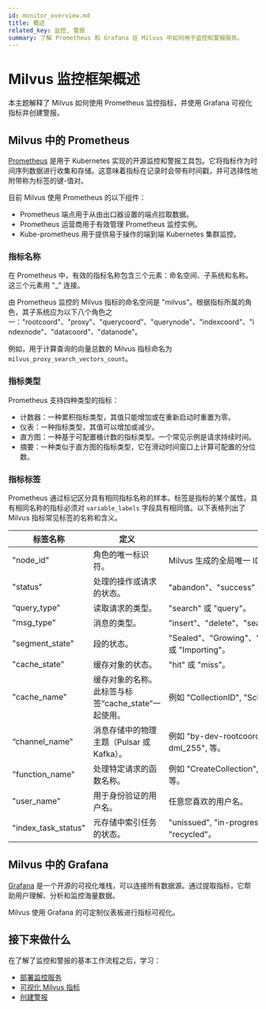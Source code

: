 ```yaml
---
id: monitor_overview.md
title: 概述
related_key: 监控, 警报
summary: 了解 Prometheus 和 Grafana 在 Milvus 中如何用于监控和警报服务。
---
```


# Milvus 监控框架概述

本主题解释了 Milvus 如何使用 Prometheus 监控指标，并使用 Grafana 可视化指标并创建警报。

## Milvus 中的 Prometheus
[Prometheus](https://prometheus.io/docs/introduction/overview/) 是用于 Kubernetes 实现的开源监控和警报工具包。它将指标作为时间序列数据进行收集和存储。这意味着指标在记录时会带有时间戳，并可选择性地附带称为标签的键-值对。

目前 Milvus 使用 Prometheus 的以下组件：
- Prometheus 端点用于从由出口器设置的端点拉取数据。
- Prometheus 运营商用于有效管理 Prometheus 监控实例。
- Kube-prometheus 用于提供易于操作的端到端 Kubernetes 集群监控。

### 指标名称

在 Prometheus 中，有效的指标名称包含三个元素：命名空间、子系统和名称。这三个元素用 "_" 连接。

由 Prometheus 监控的 Milvus 指标的命名空间是 "milvus"。根据指标所属的角色，其子系统应为以下八个角色之一："rootcoord"、"proxy"、"querycoord"、"querynode"、"indexcoord"、"indexnode"、"datacoord"、"datanode"。

例如，用于计算查询的向量总数的 Milvus 指标命名为 `milvus_proxy_search_vectors_count`。

### 指标类型

Prometheus 支持四种类型的指标：

- 计数器：一种累积指标类型，其值只能增加或在重新启动时重置为零。
- 仪表：一种指标类型，其值可以增加或减少。
- 直方图：一种基于可配置桶计数的指标类型。一个常见示例是请求持续时间。
- 摘要：一种类似于直方图的指标类型，它在滑动时间窗口上计算可配置的分位数。

### 指标标签

Prometheus 通过标记区分具有相同指标名称的样本。标签是指标的某个属性。具有相同名称的指标必须对 `variable_labels` 字段具有相同值。以下表格列出了 Milvus 指标常见标签的名称和含义。

| 标签名称 | 定义 | 值 |
|---|---|---|
| "node_id" | 角色的唯一标识符。 | Milvus 生成的全局唯一 ID。 |
| "status" | 处理的操作或请求的状态。 | "abandon"、"success" 或 "fail"。 |
| “query_type” | 读取请求的类型。 | "search" 或 "query"。 |
| "msg_type" | 消息的类型。 | "insert"、"delete"、"search" 或 "query"。 |
| "segment_state" | 段的状态。 | "Sealed"、"Growing"、"Flushed"、"Flushing"、"Dropped" 或 "Importing"。 |
| "cache_state" | 缓存对象的状态。 | "hit" 或 "miss"。 |
| "cache_name" | 缓存对象的名称。此标签与标签“cache_state”一起使用。 | 例如 "CollectionID", "Schema", 等。 |
| “channel_name" | 消息存储中的物理主题（Pulsar 或 Kafka）。 | 例如 "by-dev-rootcoord-dml_0", "by-dev-rootcoord-dml_255", 等。 |
| "function_name" | 处理特定请求的函数名称。 | 例如 "CreateCollection", "CreatePartition", "CreateIndex", 等。 |
| "user_name" | 用于身份验证的用户名。 | 任意您喜欢的用户名。 |
| "index_task_status" | 元存储中索引任务的状态。 | "unissued", "in-progress", "failed", "finished", 或 "recycled"。 |

## Milvus 中的 Grafana
[Grafana](https://grafana.com/docs/grafana/latest/introduction/) 是一个开源的可视化堆栈，可以连接所有数据源。通过提取指标，它帮助用户理解、分析和监控海量数据。

Milvus 使用 Grafana 的可定制仪表板进行指标可视化。

## 接下来做什么
在了解了监控和警报的基本工作流程之后，学习：
- [部署监控服务](monitor.md)
- [可视化 Milvus 指标](visualize.md)
- [创建警报](alert.md)
